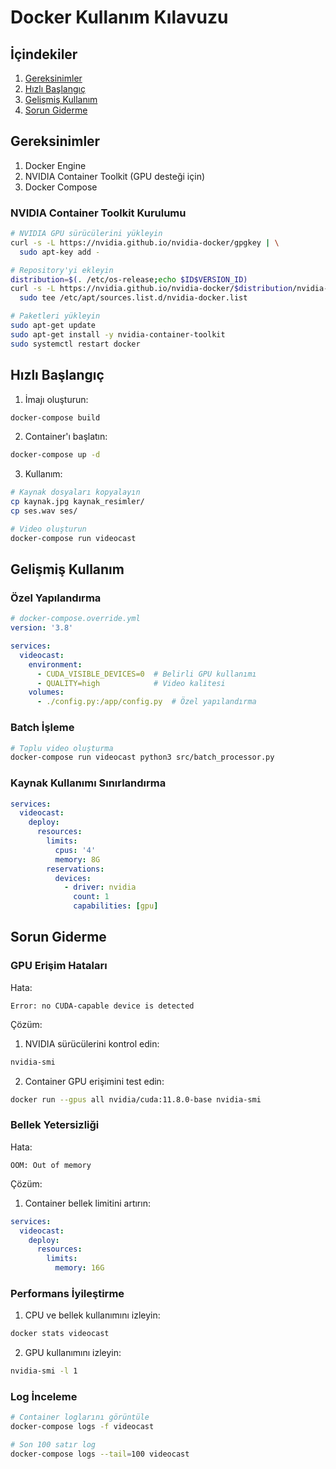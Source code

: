 # Docker Kullanım Kılavuzu

## İçindekiler

1. [Gereksinimler](#gereksinimler)
2. [Hızlı Başlangıç](#hızlı-başlangıç)
3. [Gelişmiş Kullanım](#gelişmiş-kullanım)
4. [Sorun Giderme](#sorun-giderme)

## Gereksinimler

1. Docker Engine
2. NVIDIA Container Toolkit (GPU desteği için)
3. Docker Compose

### NVIDIA Container Toolkit Kurulumu

```bash
# NVIDIA GPU sürücülerini yükleyin
curl -s -L https://nvidia.github.io/nvidia-docker/gpgkey | \
  sudo apt-key add -

# Repository'yi ekleyin
distribution=$(. /etc/os-release;echo $ID$VERSION_ID)
curl -s -L https://nvidia.github.io/nvidia-docker/$distribution/nvidia-docker.list | \
  sudo tee /etc/apt/sources.list.d/nvidia-docker.list

# Paketleri yükleyin
sudo apt-get update
sudo apt-get install -y nvidia-container-toolkit
sudo systemctl restart docker
```

## Hızlı Başlangıç

1. İmajı oluşturun:
```bash
docker-compose build
```

2. Container'ı başlatın:
```bash
docker-compose up -d
```

3. Kullanım:
```bash
# Kaynak dosyaları kopyalayın
cp kaynak.jpg kaynak_resimler/
cp ses.wav ses/

# Video oluşturun
docker-compose run videocast
```

## Gelişmiş Kullanım

### Özel Yapılandırma

```yaml
# docker-compose.override.yml
version: '3.8'

services:
  videocast:
    environment:
      - CUDA_VISIBLE_DEVICES=0  # Belirli GPU kullanımı
      - QUALITY=high            # Video kalitesi
    volumes:
      - ./config.py:/app/config.py  # Özel yapılandırma
```

### Batch İşleme

```bash
# Toplu video oluşturma
docker-compose run videocast python3 src/batch_processor.py
```

### Kaynak Kullanımı Sınırlandırma

```yaml
services:
  videocast:
    deploy:
      resources:
        limits:
          cpus: '4'
          memory: 8G
        reservations:
          devices:
            - driver: nvidia
              count: 1
              capabilities: [gpu]
```

## Sorun Giderme

### GPU Erişim Hataları

Hata:
```
Error: no CUDA-capable device is detected
```

Çözüm:
1. NVIDIA sürücülerini kontrol edin:
```bash
nvidia-smi
```

2. Container GPU erişimini test edin:
```bash
docker run --gpus all nvidia/cuda:11.8.0-base nvidia-smi
```

### Bellek Yetersizliği

Hata:
```
OOM: Out of memory
```

Çözüm:
1. Container bellek limitini artırın:
```yaml
services:
  videocast:
    deploy:
      resources:
        limits:
          memory: 16G
```

### Performans İyileştirme

1. CPU ve bellek kullanımını izleyin:
```bash
docker stats videocast
```

2. GPU kullanımını izleyin:
```bash
nvidia-smi -l 1
```

### Log İnceleme

```bash
# Container loglarını görüntüle
docker-compose logs -f videocast

# Son 100 satır log
docker-compose logs --tail=100 videocast
```
